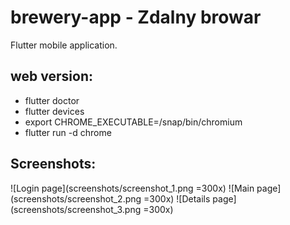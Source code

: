 # brewery-app - Zdalny browar
Flutter mobile application.

## web version:
- flutter doctor
- flutter devices
- export CHROME_EXECUTABLE=/snap/bin/chromium
- flutter run -d chrome

## Screenshots:
![Login page](screenshots/screenshot_1.png =300x)
![Main page](screenshots/screenshot_2.png =300x)
![Details page](screenshots/screenshot_3.png =300x)
